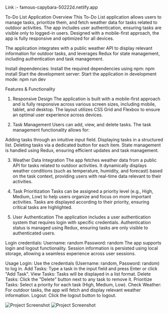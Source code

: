 Link :- famous-capybara-50222d.netlify.app

To-Do List Application
Overview
This To-Do List application allows users to manage tasks, prioritize them, and fetch weather data for tasks related to outdoor activities. The app includes user authentication, ensuring tasks are visible only to logged-in users. Designed with a mobile-first approach, the app is fully responsive and optimized for all devices.

The application integrates with a public weather API to display relevant information for outdoor tasks, and leverages Redux for state management, including authentication and task management.

Install dependencies: Install the required dependencies using npm: npm install
Start the development server: Start the application in development mode: npm run dev

Features & Functionality
1. Responsive Design
The application is built with a mobile-first approach and is fully responsive across various screen sizes, including mobile, tablet, and desktop. The layout utilizes CSS Grid and Flexbox to ensure an optimal user experience across devices.

2. Task Management
Users can add, view, and delete tasks. The task management functionality allows for:

Adding tasks through an intuitive input field.
Displaying tasks in a structured list.
Deleting tasks via a dedicated button for each item.
State management is handled using Redux, ensuring efficient updates and task management.

3. Weather Data Integration
The app fetches weather data from a public API for tasks related to outdoor activities. It dynamically displays weather conditions (such as temperature, humidity, and forecast) based on the task context, providing users with real-time data relevant to their activities.

4. Task Prioritization
Tasks can be assigned a priority level (e.g., High, Medium, Low) to help users organize and focus on more important activities. Tasks are displayed according to their priority, ensuring critical tasks are highlighted.

5. User Authentication
The application includes a user authentication system that requires login with specific credentials. Authentication status is managed using Redux, ensuring tasks are only visible to authenticated users.

Login credentials:
Username: random
Password: random
The app supports login and logout functionality. Session information is persisted using local storage, allowing a seamless experience across user sessions.

Usage
Login: Use the credentials (Username: random, Password: random) to log in.
Add Tasks: Type a task in the input field and press Enter or click "Add Task".
View Tasks: Tasks will be displayed in a list format.
Delete Tasks: Click the "Delete" button next to any task to remove it.
Prioritize Tasks: Select a priority for each task (High, Medium, Low).
Check Weather: For outdoor tasks, the app will fetch and display relevant weather information.
Logout: Click the logout button to logout.

![Project Screenshot](./assets/screenshot(70).png)
![Project Screenshot](./assets/screenshot(71).png)
